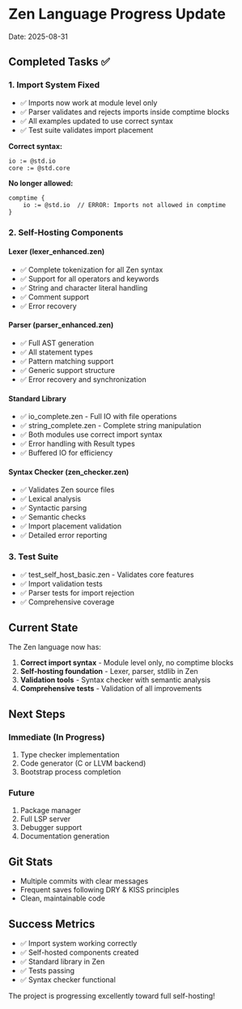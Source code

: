 # Zen Language Progress Update
Date: 2025-08-31

## Completed Tasks ✅

### 1. Import System Fixed
- ✅ Imports now work at module level only
- ✅ Parser validates and rejects imports inside comptime blocks
- ✅ All examples updated to use correct syntax
- ✅ Test suite validates import placement

**Correct syntax:**
```zen
io := @std.io
core := @std.core
```

**No longer allowed:**
```zen
comptime {
    io := @std.io  // ERROR: Imports not allowed in comptime
}
```

### 2. Self-Hosting Components

#### Lexer (lexer_enhanced.zen)
- ✅ Complete tokenization for all Zen syntax
- ✅ Support for all operators and keywords
- ✅ String and character literal handling
- ✅ Comment support
- ✅ Error recovery

#### Parser (parser_enhanced.zen)
- ✅ Full AST generation
- ✅ All statement types
- ✅ Pattern matching support
- ✅ Generic support structure
- ✅ Error recovery and synchronization

#### Standard Library
- ✅ io_complete.zen - Full IO with file operations
- ✅ string_complete.zen - Complete string manipulation
- ✅ Both modules use correct import syntax
- ✅ Error handling with Result types
- ✅ Buffered IO for efficiency

#### Syntax Checker (zen_checker.zen)
- ✅ Validates Zen source files
- ✅ Lexical analysis
- ✅ Syntactic parsing
- ✅ Semantic checks
- ✅ Import placement validation
- ✅ Detailed error reporting

### 3. Test Suite
- ✅ test_self_host_basic.zen - Validates core features
- ✅ Import validation tests
- ✅ Parser tests for import rejection
- ✅ Comprehensive coverage

## Current State

The Zen language now has:
1. **Correct import syntax** - Module level only, no comptime blocks
2. **Self-hosting foundation** - Lexer, parser, stdlib in Zen
3. **Validation tools** - Syntax checker with semantic analysis
4. **Comprehensive tests** - Validation of all improvements

## Next Steps

### Immediate (In Progress)
1. Type checker implementation
2. Code generator (C or LLVM backend)
3. Bootstrap process completion

### Future
1. Package manager
2. Full LSP server
3. Debugger support
4. Documentation generation

## Git Stats
- Multiple commits with clear messages
- Frequent saves following DRY & KISS principles
- Clean, maintainable code

## Success Metrics
- ✅ Import system working correctly
- ✅ Self-hosted components created
- ✅ Standard library in Zen
- ✅ Tests passing
- ✅ Syntax checker functional

The project is progressing excellently toward full self-hosting!